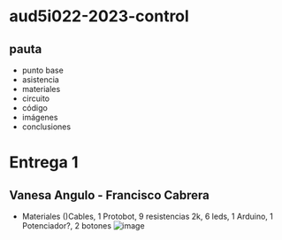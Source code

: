 # aud5i022-2023-control

## pauta

- punto base
- asistencia
- materiales
- circuito
- código
- imágenes
- conclusiones

 # Entrega 1
 ## Vanesa Angulo - Francisco Cabrera
 
 - Materiales
 ()Cables, 1 Protobot, 9 resistencias 2k, 6 leds, 1 Arduino, 1 Potenciador?, 2 botones
 ![image](https://user-images.githubusercontent.com/128185941/235242841-5b873ea8-233b-453a-878a-46333a01f664.png)
